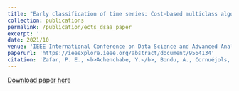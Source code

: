 ```yaml
---
title: "Early classification of time series: Cost-based multiclass algorithms"
collection: publications
permalink: /publication/ects_dsaa_paper
excerpt: ''
date: 2021/10
venue: 'IEEE International Conference on Data Science and Advanced Analytics (DSAA)'
paperurl: 'https://ieeexplore.ieee.org/abstract/document/9564134'
citation: 'Zafar, P. E., <b>Achenchabe, Y.</b>, Bondu, A., Cornuéjols, A., & Lemaire, V. (2021, October). Early classification of time series: Cost-based multiclass algorithms. In 2021 <i>IEEE 8th International Conference on Data Science and Advanced Analytics (DSAA)</i> (pp. 1-10). IEEE.'
---
```


[Download paper here](http://yachench.github.io/files/ects_dsaa.pdf)



